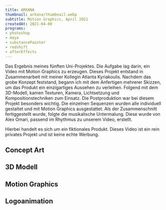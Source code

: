 ```yaml
---
title: ARKANA
thumbnail: arkana/thumbnail.webp
subtitle: Motion Graphics, April 2021
createdAt: 2021-04-00
programs:
- photoshop
- maya
- substancePainter
- redshift
- afterEffects
---
```


Das Ergebnis meines fünften Uni-Projektes.
Die Aufgabe lag darin, ein Video mit Motion Graphics zu erzeugen.
Dieses Projekt entstand in Zusammenarbeit mit meiner Kollegin Atlanta Kyriakoulis.
Nachdem das grobe Konzept feststand, begann ich mit dem Anfertigen mehrerer Skizzen, um das Produkt ein einzigartiges Aussehen zu verleihen.
Folgend mit dem 3D-Modell, kamen Texturen, Kamera, Lichtsetzung und Kompositionstechniken zum Einsatz.
Die Postproduktion war bei diesem Projekt besonders wichtig.
Die einzelnen Sequenzen wurden alle individuell gestaltet und mit Motion Graphics ausgestattet.
Als der Zusammenschnitt fertiggestellt wurde, folgte die musikalische Untermalung.
Diese wurde von Alex Omari, passend im Rhythmus zu unserem Video, erstellt.

Hierbei handelt es sich um ein fiktionales Produkt.
Dieses Video ist ein rein privates Projekt und ist keine echte Werbung.

<youtube-link video="3u3r_N1_c_E"></youtube-link>
<artstation-link artwork="oAGqmq"></artstation-link>

<asset-video src="arkana/arkana.webm"></asset-video>

## Concept Art
<asset-image src="arkana/concept_art.webp" alt="Concept Art"></asset-image>

## 3D Modell
<asset-image src="arkana/model.webp" alt="3D Modell"></asset-image>
<asset-image src="arkana/sideview.webp" alt="Seitenansicht"></asset-image>
<asset-image src="arkana/frontview.webp" alt="Frontansicht"></asset-image>

## Motion Graphics
<asset-image src="arkana/motion_graphics_1.webp" alt="Motion Graphics"></asset-image>
<asset-image src="arkana/motion_graphics_2.webp" alt="Motion Graphics"></asset-image>

## Logoanimation
<asset-image src="arkana/logo.webp" alt="Logoanimation"></asset-image>
